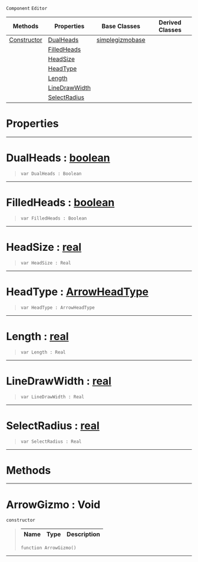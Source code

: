  `Component` `Editor`



|Methods|Properties|Base Classes|Derived Classes|
|---|---|---|---|
|[ Constructor](https://github.com/zeroengineteam/ZeroDocs/code_reference/class_reference/arrowgizmo.markdown#arrowgizmo-void)|[ DualHeads](https://github.com/zeroengineteam/ZeroDocs/code_reference/class_reference/arrowgizmo.markdown#dualheads-zero-engine-do)|[simplegizmobase](https://github.com/zeroengineteam/ZeroDocs/code_reference/class_reference/simplegizmobase.markdown)| |
| |[ FilledHeads](https://github.com/zeroengineteam/ZeroDocs/code_reference/class_reference/arrowgizmo.markdown#filledheads-zero-engine)| | |
| |[ HeadSize](https://github.com/zeroengineteam/ZeroDocs/code_reference/class_reference/arrowgizmo.markdown#headsize-zero-engine-doc)| | |
| |[ HeadType](https://github.com/zeroengineteam/ZeroDocs/code_reference/class_reference/arrowgizmo.markdown#headtype-zero-engine-doc)| | |
| |[ Length](https://github.com/zeroengineteam/ZeroDocs/code_reference/class_reference/arrowgizmo.markdown#length-zero-engine-docum)| | |
| |[ LineDrawWidth](https://github.com/zeroengineteam/ZeroDocs/code_reference/class_reference/arrowgizmo.markdown#linedrawwidth-zero-engin)| | |
| |[ SelectRadius](https://github.com/zeroengineteam/ZeroDocs/code_reference/class_reference/arrowgizmo.markdown#selectradius-zero-engine)| | |


 #  Properties


---  
 #  DualHeads : [boolean](https://github.com/zeroengineteam/ZeroDocs/code_reference/zilch_base_types/boolean.markdown)

> 
> ``` lang=cpp, name=Zilch
> var DualHeads : Boolean


---  
 #  FilledHeads : [boolean](https://github.com/zeroengineteam/ZeroDocs/code_reference/zilch_base_types/boolean.markdown)

> 
> ``` lang=cpp, name=Zilch
> var FilledHeads : Boolean


---  
 #  HeadSize : [real](https://github.com/zeroengineteam/ZeroDocs/code_reference/zilch_base_types/real.markdown)

> 
> ``` lang=cpp, name=Zilch
> var HeadSize : Real


---  
 #  HeadType : [ArrowHeadType](https://github.com/zeroengineteam/ZeroDocs/code_reference/enum_reference.markdown#arrowheadtype)

> 
> ``` lang=cpp, name=Zilch
> var HeadType : ArrowHeadType


---  
 #  Length : [real](https://github.com/zeroengineteam/ZeroDocs/code_reference/zilch_base_types/real.markdown)

> 
> ``` lang=cpp, name=Zilch
> var Length : Real


---  
 #  LineDrawWidth : [real](https://github.com/zeroengineteam/ZeroDocs/code_reference/zilch_base_types/real.markdown)

> 
> ``` lang=cpp, name=Zilch
> var LineDrawWidth : Real


---  
 #  SelectRadius : [real](https://github.com/zeroengineteam/ZeroDocs/code_reference/zilch_base_types/real.markdown)

> 
> ``` lang=cpp, name=Zilch
> var SelectRadius : Real


---  
 #  Methods


---  
 #  ArrowGizmo : Void

 `constructor`

> 
> |Name|Type|Description|
> |---|---|---|
> ``` lang=cpp, name=Zilch
> function ArrowGizmo()
> ``` 


---  
 

 